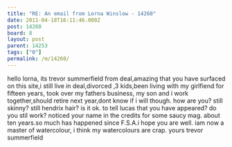 ```yaml
---
title: "RE: An email from Lorna Winslow - 14260"
date: 2011-04-18T16:11:46.000Z
post: 14260
board: 8
layout: post
parent: 14253
tags: ["0"]
permalink: /m/14260/
---
```

hello lorna, its trevor summerfield from deal,amazing that you have surfaced on this site,i still live in deal,divorced ,3 kids,been living with my girlfiend for fifteen years, took over my fathers business, my son and i work together,should retire next year,dont know if i will though. how are you? still skinny? still hendrix hair? is it ok. to tell lucas that you have appeared? do you stil work? noticed your name in the credits for some saucy mag. about ten years.so much has happened since F.S.A.i hope you are well. iam now a master of watercolour, i think my watercolours are crap. yours trevor summerfield
